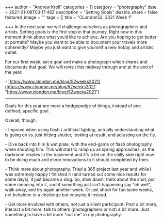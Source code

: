 +++
author = "Andrew Kroll"
categories = []
category = "photography"
date = 2021-01-08T03:17:48Z
description = "Setting Goals"
disable_share = false
featured_image = ""
tags = []
title = "CLondon52, 2021 Week 1"

+++
In the next year we will challenge ourselves as photographers and artists. Setting goals is the first step in that journey. Right now in this moment think about what you’d like to achieve. Are you hoping to get better at portraits? Maybe you want to be able to document your travels more coherently? Maybe you just want to give yourself a new hobby and artistic outlet.

For our first week, set a goal and make a photograph which shares and documents that goal. We will revisit this midway through and at the end of the year.

\- [https://www.clondon.me/blog/52weeks2021](https://www.clondon.me/blog/52weeks2021 "https://www.clondon.me/blog/52weeks2021")

***

Goals for this year are more a hodgepodge of things, instead of one defined, specific goal.

Overall, though:

\- Improve when using flash / artificial lighting, actually understanding what is going on vs. just hitting shutter, looking at result, and adjusting on the fly.

\- Dive back into film & wet plate, with the end-game of flash photography when shooting film. This will start to ramp up as spring approaches, as the darkroom resides in the basement and it's a bit on the chilly side right now to be doing much and minor renovations to it should completed by then.

\- Think more about photography. Tried a 365 project last year and while I was extremely happy I finished it (and turned out some nice results for some days), it just became a slog. So, slow down, think about the shot, put some meaning into it, and if something just isn't happening say "oh well", walk away, and try again another week. Or just shoot for fun some weeks, not beholden to a challenge but enjoying it instead.

\- Get more involved with others, not just a silent participant. Post a bit more, interact a bit more, talk to others (photographers or not) a bit more. Just something to have a bit more "not me" in my photography.